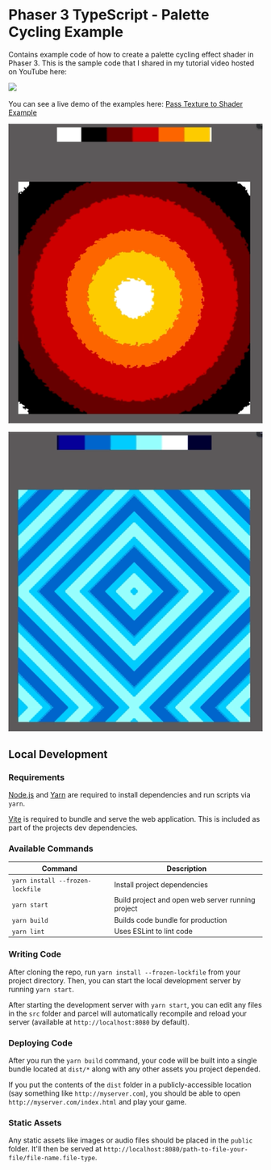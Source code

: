 # Phaser 3 TypeScript - Palette Cycling Example

Contains example code of how to create a palette cycling effect shader in Phaser 3. This is the sample code that I shared in my tutorial video hosted on YouTube here:

[<img src="https://i.ytimg.com/vi/RJCBg5fFPM4/hqdefault.jpg">](https://youtu.be/RJCBg5fFPM4 "Phaser 3 Shader Tutorial — Recreating EarthBound’s Palette Cycling Effect")

You can see a live demo of the examples here: [Pass Texture to Shader Example](https://devshareacademy.github.io/phaser-3-typescript-games-and-examples/examples/3.90/pass-texture-to-shader-example/index.html)

![Shader Examples 1](./docs/example.gif?raw=true)

![Shader Examples 2](./docs/example2.gif?raw=true)

## Local Development

### Requirements

[Node.js](https://nodejs.org) and [Yarn](https://yarnpkg.com/) are required to install dependencies and run scripts via `yarn`.

[Vite](https://vitejs.dev/) is required to bundle and serve the web application. This is included as part of the projects dev dependencies.

### Available Commands

| Command | Description |
|---------|-------------|
| `yarn install --frozen-lockfile` | Install project dependencies |
| `yarn start` | Build project and open web server running project |
| `yarn build` | Builds code bundle for production |
| `yarn lint` | Uses ESLint to lint code |

### Writing Code

After cloning the repo, run `yarn install --frozen-lockfile` from your project directory. Then, you can start the local development
server by running `yarn start`.

After starting the development server with `yarn start`, you can edit any files in the `src` folder
and parcel will automatically recompile and reload your server (available at `http://localhost:8080`
by default).

### Deploying Code

After you run the `yarn build` command, your code will be built into a single bundle located at
`dist/*` along with any other assets you project depended.

If you put the contents of the `dist` folder in a publicly-accessible location (say something like `http://myserver.com`),
you should be able to open `http://myserver.com/index.html` and play your game.

### Static Assets

Any static assets like images or audio files should be placed in the `public` folder. It'll then be served at `http://localhost:8080/path-to-file-your-file/file-name.file-type`.
